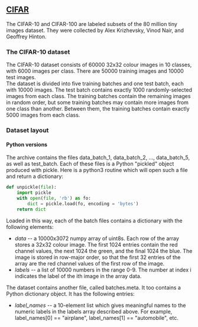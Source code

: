 ## [CIFAR](http://www.cs.toronto.edu/~kriz/cifar.html)
The CIFAR-10 and CIFAR-100 are labeled subsets of the 80 million tiny images dataset. They were collected by Alex Krizhevsky, Vinod Nair, and Geoffrey Hinton.  
### The CIFAR-10 dataset
The CIFAR-10 dataset consists of 60000 32x32 colour images in 10 classes, with 6000 images per class. There are 50000 training images and 10000 test images.  
The dataset is divided into five training batches and one test batch, each with 10000 images. The test batch contains exactly 1000 randomly-selected images from each class. The training batches contain the remaining images in random order, but some training batches may contain more images from one class than another. Between them, the training batches contain exactly 5000 images from each class.
### Dataset layout
#### Python versions
The archive contains the files data_batch_1, data_batch_2, ..., data_batch_5, as well as test_batch. Each of these files is a Python "pickled" object produced with pickle. Here is a python3 routine which will open such a file and return a dictionary:
```python
def unpickle(file):
    import pickle
    with open(file, 'rb') as fo:
        dict = pickle.load(fo, encoding = 'bytes')
    return dict
```
Loaded in this way, each of the batch files contains a dictionary with the following elements:
* _data_ -- a 10000x3072 numpy array of uint8s. Each row of the array stores a 32x32 colour image. The first 1024 entries contain the red channel values, the next 1024 the green, and the final 1024 the blue. The image is stored in row-major order, so that the first 32 entries of the array are the red channel values of the first row of the image.
* _labels_ -- a list of 10000 numbers in the range 0-9. The number at index i indicates the label of the ith image in the array data.

The dataset contains another file, called batches.meta. It too contains a Python dictionary object. It has the following entries:
* _label_names_ -- a 10-element list which gives meaningful names to the numeric labels in the labels array described above. For example, label_names[0] == "airplane", label_names[1] == "automobile", etc.
